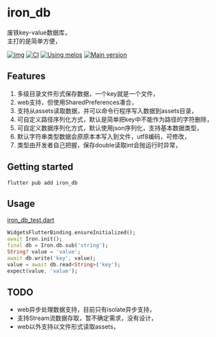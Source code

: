 # iron_db
废铁key-value数据库，  
主打的是简单方便，  

[![img](https://img.shields.io/github/release/AoEiuV020/FlutterIronDB.svg)](https://github.com/AoEiuV020/FlutterIronDB/releases)
[![CI](https://github.com/AoEiuV020/FlutterIronDB/workflows/CI/badge.svg)](https://github.com/AoEiuV020/FlutterIronDB/actions)
[![Using melos](https://img.shields.io/badge/maintained%20with-melos-f700ff.svg?style=flat-square)](https://github.com/invertase/melos)
[![Main version](https://img.shields.io/pub/v/iron_db.svg)](https://pub.dev/packages/iron_db)

## Features

1. 多级目录文件形式保存数据，一个key就是一个文件，
1. web支持，但使用SharedPreferences凑合，
1. 支持从assets读取数据，并可以命令行程序写入数据到assets目录，
1. 可自定义路径序列化方式，默认是简单把key中不能作为路径的字符删除，
1. 可自定义数据序列化方式，默认使用json序列化，支持基本数据类型，
1. 默认字符串类型数据会原原本本写入到文件，utf8编码，可修改，
1. 类型由开发者自己把握，保存double读取int会抛运行时异常，

## Getting started

```shell
flutter pub add iron_db
```

## Usage
[iron_db_test.dart](./test/iron_db_test.dart)
```dart
WidgetsFlutterBinding.ensureInitialized();
await Iron.init();
final db = Iron.db.sub('string');
String? value = 'value';
await db.write('key', value);
value = await db.read<String>('key');
expect(value, 'value');
```

## TODO
- web异步处理数据支持，目前只有isolate异步支持，
- 支持Stream流数据存取，暂不确定需求，没有设计，
- web以外支持以文件形式读取assets，